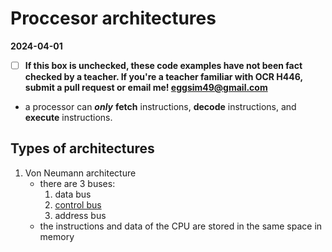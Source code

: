 # Proccesor architectures

**2024-04-01**

- [ ] **If this box is unchecked, these code examples have not been fact checked by a teacher. If you're a teacher familiar with OCR H446, submit a pull request or email me! <eggsim49@gmail.com>**

- a processor can ***only*** **fetch** instructions, **decode** instructions, and **execute** instructions.

## Types of architectures

1. Von Neumann architecture
    - there are 3 buses:
        1. data bus
        2. [control bus](./PROCESSOR-COMPONENTS.md#control-bus)
        3. address bus
    - the instructions and data of the CPU are stored in the same space in memory
